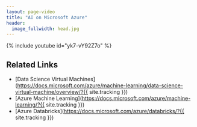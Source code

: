 ```yaml
---
layout: page-video
title: "AI on Microsoft Azure"
header:
  image_fullwidth: head.jpg
---
```


{% include youtube id="yk7-vY92Z7o" %}

## Related Links

* [Data Science Virtual Machines](https://docs.microsoft.com/azure/machine-learning/data-science-virtual-machine/overview/?{{ site.tracking }})
* [Azure Machine Learning](https://docs.microsoft.com/azure/machine-learning/?{{ site.tracking }})
* [Azure Databricks](https://docs.microsoft.com/azure/databricks/?{{ site.tracking }})

